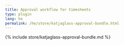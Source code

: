 ```yaml
---
title: Approval workflow for timesheets
type: plugin
lang: he
permalink: /he/store/katjaglass-approval-bundle.html
---
```


{% include store/katjaglass-approval-bundle.md %}

